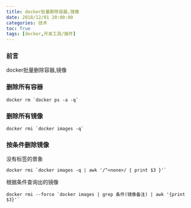 ```yaml
---
title: docker批量删除容器,镜像
date: 2018/12/01 20:00:00
categories: 技术
toc: True
tags: [docker,开发工具/插件]
---
```


### 前言
docker批量删除容器,镜像

### 删除所有容器
```shell
docker rm `docker ps -a -q`
```

### 删除所有镜像
```shell
docker rmi `docker images -q`
```

### 按条件删除镜像
没有标签的景象
```shell
docker rmi `docker images -q | awk '/^<none>/ { print $3 }'`
```
根据条件查询出的镜像
```shell
docker rmi --force `docker images | grep 条件(镜像备注) | awk '{print $3}'`
```

